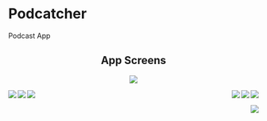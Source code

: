 # Podcatcher

Podcast App


<h2 align="center">App Screens</h2>

<div style="text-align:center"><img src="https://raw.githubusercontent.com/chriswebb09/podcatcher/master/Resource/app.gif"></div>


<p>
<img src="https://raw.githubusercontent.com/chriswebb09/podcatcher/master/Resource/start-screen.jpg" align="left">

<img src="https://raw.githubusercontent.com/chriswebb09/podcatcher/master/Resource/signup.jpg" align="right">
</p>

<p>
<img src="https://raw.githubusercontent.com/chriswebb09/podcatcher/master/Resource/search-screen.jpg" align="left">
<img src="https://raw.githubusercontent.com/chriswebb09/podcatcher/master/Resource/playlist-screen.jpg" align="right">
</p>

<p>
<img src="https://raw.githubusercontent.com/chriswebb09/podcatcher/master/Resource/player-screen.jpg" align="center">
<img src="https://raw.githubusercontent.com/chriswebb09/podcatcher/master/Resource/add-to.png" align="right">
</p>

<p>
<img src="https://raw.githubusercontent.com/chriswebb09/podcatcher/master/Resource/browse-screen.png" align="right">
</p>


